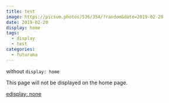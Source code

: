 ```yaml
---
title: test
image: https://picsum.photos/536/354/?random&date=2019-02-20
date: 2019-02-20
display: home
tags: 
  - display
  - test
categories:
  - futurama
--- 
```


without `display: home`

This page will not be displayed on the home page.

<!-- more -->

[edisplay: none](./3.md)